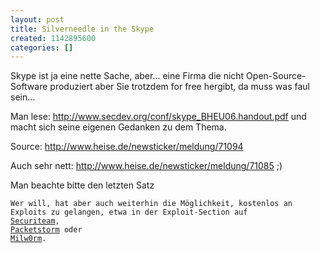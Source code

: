 ```yaml
---
layout: post
title: Silverneedle in the Skype
created: 1142895600
categories: []
---
```

Skype ist ja eine nette Sache, aber... eine Firma die nicht Open-Source-Software produziert aber Sie trotzdem for free hergibt, da muss was faul sein...

Man lese: <a href="http://www.secdev.org/conf/skype_BHEU06.handout.pdf">http://www.secdev.org/conf/skype_BHEU06.handout.pdf</a> und macht sich seine eigenen Gedanken zu dem Thema.

Source: <a href="http://www.heise.de/newsticker/meldung/71094">http://www.heise.de/newsticker/meldung/71094</a>

Auch sehr nett: http://www.heise.de/newsticker/meldung/71085 ;)

Man beachte bitte den letzten Satz

<code>Wer will, hat aber auch weiterhin die Möglichkeit, kostenlos an Exploits zu gelangen, etwa in der Exploit-Section auf <a href="http://www.securiteam.com/">Securiteam</a>, <a href="http://www.packetstormsecurity.org/">Packetstorm</a> oder <a href="http://www.milw0rm.org/">Milw0rm</a>.</code>
